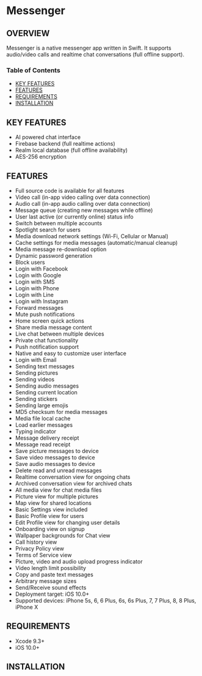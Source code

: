 # Messenger

## OVERVIEW

Messenger is a native messenger app written in Swift. It supports audio/video calls and realtime chat conversations (full offline support).

### Table of Contents
- [KEY FEATURES](#key-features)
- [FEATURES](#features)
- [REQUIREMENTS](#requirements)
- [INSTALLATION](#installation)


## KEY FEATURES
- AI powered chat interface
- Firebase backend (full realtime actions)
- Realm local database (full offline availability)
- AES-256 encryption

## FEATURES
- Full source code is available for all features
- Video call (in-app video calling over data connection)
- Audio call (in-app audio calling over data connection)
- Message queue (creating new messages while offline)
- User last active (or currently online) status info
- Switch between multiple accounts
- Spotlight search for users
- Media download network settings (Wi-Fi, Cellular or Manual)
- Cache settings for media messages (automatic/manual cleanup)
- Media message re-download option
- Dynamic password generation
- Block users
- Login with Facebook
- Login with Google
- Login with SMS
- Login with Phone
- Login with Line
- Login with Instagram
- Forward messages
- Mute push notifications
- Home screen quick actions
- Share media message content
- Live chat between multiple devices
- Private chat functionality
- Push notification support
- Native and easy to customize user interface
- Login with Email
- Sending text messages
- Sending pictures
- Sending videos
- Sending audio messages
- Sending current location
- Sending stickers
- Sending large emojis
- MD5 checksum for media messages
- Media file local cache
- Load earlier messages
- Typing indicator
- Message delivery receipt
- Message read receipt
- Save picture messages to device
- Save video messages to device
- Save audio messages to device
- Delete read and unread messages
- Realtime conversation view for ongoing chats
- Archived conversation view for archived chats
- All media view for chat media files
- Picture view for multiple pictures
- Map view for shared locations
- Basic Settings view included
- Basic Profile view for users
- Edit Profile view for changing user details
- Onboarding view on signup
- Wallpaper backgrounds for Chat view
- Call history view
- Privacy Policy view
- Terms of Service view
- Picture, video and audio upload progress indicator
- Video length limit possibility
- Copy and paste text messages
- Arbitrary message sizes
- Send/Receive sound effects
- Deployment target: iOS 10.0+
- Supported devices: iPhone 5s, 6, 6 Plus, 6s, 6s Plus, 7, 7 Plus, 8, 8 Plus, iPhone X

## REQUIREMENTS
- Xcode 9.3+
- iOS 10.0+

## INSTALLATION
